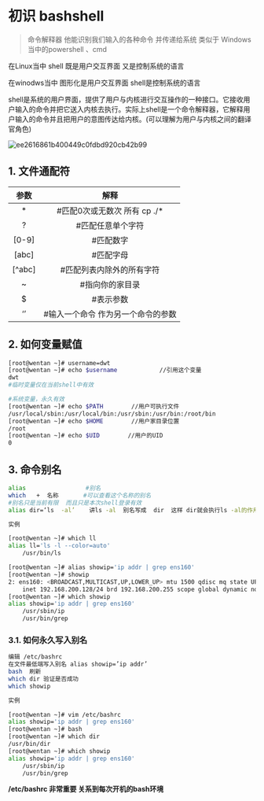 
# 初识 bashshell

> 命令解释器 他能识别我们输入的各种命令 并传递给系统
类似于 Windows 当中的powershell 、cmd

在Linux当中 shell 既是用户交互界面 又是控制系统的语言

在winodws当中 图形化是用户交互界面 shell是控制系统的语言

shell是系统的用户界面，提供了用户与内核进行交互操作的一种接口。它接收用户输入的命令并把它送入内核去执行。实际上shell是一个命令解释器，它解释用户输入的命令并且把用户的意图传达给内核。(可以理解为用户与内核之间的翻译官角色)

![ee2616861b400449c0fdbd920cb42b99](https://s2.loli.net/2022/01/15/GeakCXvFSxTYQPi.png)

##  1. <a name=''></a>文件通配符

|  参数  |                解释                |
| :----: | :--------------------------------: |
|   *    | #匹配0次或无数次 所有    cp   ./*  |
|   ?    |         #匹配任意单个字符          |
| [0-9]  |             #匹配数字              |
| [abc]  |             #匹配字母              |
| [^abc] |     #匹配列表内除外的所有字符      |
|   ~    |          #指向你的家目录           |
|   $    |             #表示参数              |
|   ‘’   | #输入一个命令 作为另一个命令的参数 |

##  2. <a name='-1'></a>如何变量赋值

```bash
[root@wentan ~]# username=dwt
[root@wentan ~]# echo $username            //引用这个变量
dwt
#临时变量仅在当前shell中有效

#系统变量，永久有效
[root@wentan ~]# echo $PATH        //用户可执行文件
/usr/local/sbin:/usr/local/bin:/usr/sbin:/usr/bin:/root/bin
[root@wentan ~]# echo $HOME        //用户家目录位置
/root
[root@wentan ~]# echo $UID        //用户的UID
0
```

##  3. <a name='-1'></a>命令别名

```bash
alias                 #别名
which   +  名称       #可以查看这个名称的别名
#别名只是当前有限  而且只是本次shell登录有效  
alias dir=‘ls  -al’    讲ls -al  别名写成  dir  这样 dir就会执行ls -al的作用
```

```bash
实例

[root@wentan ~]# which ll
alias ll='ls -l --color=auto'
    /usr/bin/ls

[root@wentan ~]# alias showip='ip addr | grep ens160'
[root@wentan ~]# showip
2: ens160: <BROADCAST,MULTICAST,UP,LOWER_UP> mtu 1500 qdisc mq state UP group default qlen 1000
    inet 192.168.200.128/24 brd 192.168.200.255 scope global dynamic noprefixroute ens160
[root@wentan ~]# which showip
alias showip='ip addr | grep ens160'
    /usr/sbin/ip
    /usr/bin/grep
```

###  3.1. <a name='-1'></a>如何永久写入别名

```bash
编辑 /etc/bashrc
在文件最低端写入别名 alias showip=’ip addr’
bash  刷新 
which dir 验证是否成功
which showip
```

```bash
实例

[root@wentan ~]# vim /etc/bashrc 
alias showip='ip addr | grep ens160'
[root@wentan ~]# bash
[root@wentan ~]# which dir
/usr/bin/dir
[root@wentan ~]# which showip
alias showip='ip addr | grep ens160'
    /usr/sbin/ip
    /usr/bin/grep
```
**/etc/bashrc 非常重要 关系到每次开机的bash环境**